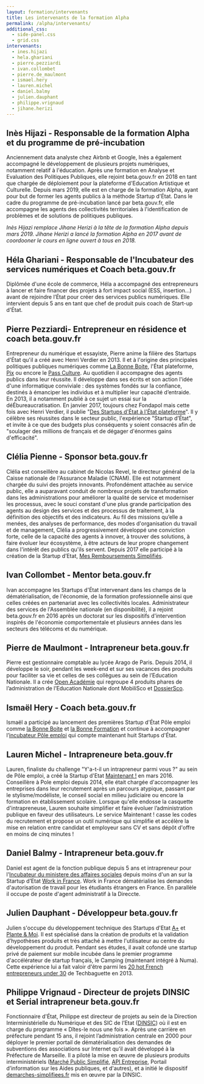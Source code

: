 ```yaml
---
layout: formation/intervenants
title: Les intervenants de la formation Alpha
permalink: /alpha/intervenants/
additional_css:
  - side-panel.css
  - grid.css
intervenants:
  - ines.hijazi
  - hela.ghariani
  - pierre.pezziardi
  - ivan.collombet
  - pierre.de_maulmont
  - ismael.hery
  - lauren.michel
  - daniel.balmy
  - julien.dauphant
  - philippe.vrignaud
  - jihane.herizi
---
```


## Inès Hijazi - Responsable de la formation Alpha et du programme de pré-incubation

Anciennement data analyste chez Airbnb et Google, Inès a également accompagné le développement de plusieurs projets numériques, notamment relatif à l'éducation. Après une formation en Analyse et Evaluation des Politiques Publiques, elle rejoint beta.gouv.fr en 2018 en tant que chargée de déploiement pour la plateforme d'Education Artistique et Culturelle. Depuis mars 2019, elle est en charge de la formation Alpha, ayant pour but de former les agents publics à la méthode Startup d'État. Dans le cadre du programme de pré-incubation lancé par beta.gouv.fr, elle accompagne les agents des collectivités territoriales à l'identification de problèmes et de solutions de politiques publiques.

_Inès Hijazi remplace Jihane Herizi à la tête de la formation Alpha depuis mars 2019. Jihane Herizi a lancé la formation Alpha en 2017 avant de coordooner le cours en ligne ouvert à tous en 2018._

## Héla Ghariani - Responsable de l'Incubateur des services numériques et Coach beta.gouv.fr

Diplômée d'une école de commerce, Héla a accompagné des entrepreneurs à lancer et faire financer des projets à fort impact social (ESS, insertion...) avant de rejoindre l’État pour créer des services publics numériques. Elle intervient depuis 5 ans en tant que chef de produit puis coach de Start-up d'État.

## Pierre Pezziardi- Entrepreneur en résidence et coach beta.gouv.fr

Entrepreneur du numérique et essayiste, Pierre anime la filière des Startups d'État qu'il a créé avec Henri Verdier en 2013. Il et à l'origine des principales politiques publiques numériques comme [La Bonne Boite](/startups/la-bonne-boite.html), l'État plateforme, [Pix](/startups/pix.html) ou encore le [Pass Culture](/startups/pass-culture.html). Au quotidien il accompagne des agents publics dans leur réussite. Il développe dans ses écrits et son action l'idée d'une informatique conviviale : des systèmes fondés sur la confiance, destinés à émanciper les individus et à multiplier leur capacité d’entraide. En 2013, il a notamment publié à ce sujet un essai sur la déÉbureaucratisation. En janvier 2017, toujours chez Fondapol mais cette fois avec Henri Verdier, il publie "[Des Startups d'État à l'État plateforme](http://www.fondapol.org/etude/pierre-pezziardi-et-henri-verdier-des-startups-detat-a-letat-plateforme/)". Il y célèbre ses réussites dans le secteur public, l'expérience "Startup d’État", et invite à ce que des budgets plus conséquents y soient consacrés afin de "soulager des millions de français et de dégager d'énormes gains d'efficacité".

## Clélia Pienne - Sponsor beta.gouv.fr

Clélia est conseillère au cabinet de Nicolas Revel, le directeur général de la Caisse nationale de l'Assurance Maladie (CNAM). Elle est notamment chargée du suivi des projets innovants. Profondément attachée au service public, elle a auparavant conduit de nombreux projets de transformation dans les administrations pour améliorer la qualité de service et moderniser les processus, avec le souci constant d'une plus grande participation des agents au design des services et des processus de traitement, à la définition des objectifs et des indicateurs. Au fil des missions qu’elle a menées, des analyses de performance, des modes d'organisation du travail et de management, Clélia a progressivement développé une conviction forte, celle de la capacité des agents à innover, à trouver des solutions, à faire évoluer leur écosystème, à être acteurs de leur propre changement dans l'intérêt des publics qu'ils servent. Depuis 2017 elle participé à la création de la Startup d’Etat, [Mes Remboursements Simplifiés](/startups/mrs.html).

## Ivan Collombet - Mentor beta.gouv.fr

Ivan accompagne les Startups d'État intervenant dans les champs de la dématérialisation, de l'économie, de la formation professionnelle ainsi que celles créées en partenariat avec les collectivités locales. Administrateur des services de l'Assemblée nationale (en disponibilité), il a rejoint beta.gouv.fr en 2016 après un doctorat sur les dispositifs d'intervention inspirés de l'économie comportementale et plusieurs années dans les secteurs des télécoms et du numérique.

## Pierre de Maulmont - Intrapreneur beta.gouv.fr

Pierre est gestionnaire comptable au lycée Arago de Paris. Depuis 2014, il développe le soir, pendant les week-end et sur ses vacances des produits pour faciliter sa vie et celles de ses collègues au sein de l’Education Nationale. Il a crée [Open Académie](/startups/open-academie.html) qui regroupe 4 produits phares de l’administration de l’Education Nationale dont MobiliSco et [DossierSco](/startups/dossiersco.html).

## Ismaël Hery - Coach beta.gouv.fr

Ismaël a participé au lancement des premières Startup d'État Pôle emploi comme [la Bonne Boite](/startups/la-bonne-boite.html) et [la Bonne Formation](/startups/la-bonne-formation.html) et continue à accompagner l’[incubateur Pôle emploi](/incubateurs/pole-emploi.html) qui compte maintenant huit Startups d'État.

## Lauren Michel - Intrapreneure beta.gouv.fr

Lauren, finaliste du challenge "Y'a-t-il un intrapreneur parmi vous ?" au sein de Pôle emploi, a créé la Startup d'Etat [Maintenant !](/startups/maintenant.html) en mars 2016. Conseillère à Pole emploi depuis 2014, elle était chargée d'accompagner les entreprises dans leur recrutement après un parcours atypique, passant par le stylisme/modéliste, le conseil social en milieu judiciaire ou encore la formation en établissement scolaire. Lorsque qu'elle endosse la casquette d'intrapreneuse, Lauren souhaite simplifier et faire évoluer l’administration publique en faveur des utilisateurs. Le service Maintenant ! casse les codes du recrutement et propose un outil numérique qui simplifie et accélère la mise en relation entre candidat et employeur sans CV et sans dépôt d'offre en moins de cinq minutes !

## Daniel Balmy - Intrapreneur beta.gouv.fr

Daniel est agent de la fonction publique depuis 5 ans et intrapreneur pour l'[Incubateur du ministere des affaires sociales](/incubateurs/sgmas.html) depuis moins d'un an sur la Startup d’Etat [Work in France](/startups/workinfrance.html). Work in France dématérialise les demandes d'autorisation de travail pour les étudiants étrangers en France. En parallèle il occupe de poste d'agent administratif à la Direccte.

## Julien Dauphant - Développeur beta.gouv.fr

Julien s'occupe du développement technique des Startups d'Etat [A+](/startups/aplus.html) et [Plante & Moi](/startups/plante-et-moi.html). Il est spécialisé dans la création de produits et la validation d’hypothèses produits et très attaché à mettre l'utilisateur au centre du développement du produit. Pendant ses études, il avait cofondé une startup privé de paiement sur mobile incubée dans le premier programme d'accélérateur de startup français, le Camping (maintenant intégré à Numa). Cette expérience lui a fait valoir d'être parmi les [20 hot French entrepreneurs under 30](https://techbaguette.com/2013/03/06/hot-2-2013/) de Techbaguette en 2013.

## Philippe Vrignaud - Directeur de projets DINSIC et Serial intrapreneur beta.gouv.fr

Fonctionnaire d'État, Philippe est directeur de projets au sein de la Direction Interministérielle du Numérique et des SIC de l’Etat ([DINSIC](https://numerique.gouv.fr)) où il est en charge du programme « Dîtes-le nous une fois ». Après une carrière en préfecture pendant 15 ans, il rejoint l’administration centrale en 2000 pour déployer le premier portail de dématérialisation des demandes de subventions des associations sur Internet qu’il avait développé à la Préfecture de Marseille. Il a piloté la mise en œuvre de plusieurs produits interministériels ([Marché Public Simplifié](/startups/mps.html), [API Entreprise](/startups/api-entreprise.html), Portail d’information sur les Aides publiques, et d'autres), et a initié le dispositif [demarches-simplifiees.fr](/startups/demarches-simplifiees.fr.html) mis en œuvre par la DINSIC.
